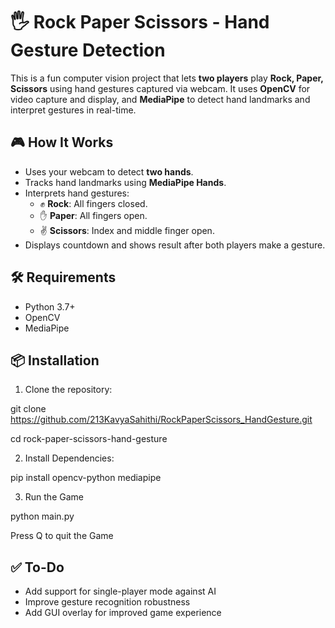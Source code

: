# 🖐️ Rock Paper Scissors - Hand Gesture Detection

This is a fun computer vision project that lets **two players** play **Rock, Paper, Scissors** using hand gestures captured via webcam. It uses **OpenCV** for video capture and display, and **MediaPipe** to detect hand landmarks and interpret gestures in real-time.

## 🎮 How It Works

- Uses your webcam to detect **two hands**.
- Tracks hand landmarks using **MediaPipe Hands**.
- Interprets hand gestures:
  - ✊ **Rock**: All fingers closed.
  - ✋ **Paper**: All fingers open.
  - ✌️ **Scissors**: Index and middle finger open.
- Displays countdown and shows result after both players make a gesture.

## 🛠 Requirements

- Python 3.7+
- OpenCV
- MediaPipe

## 📦 Installation

1. Clone the repository:

git clone https://github.com/213KavyaSahithi/RockPaperScissors_HandGesture.git

cd rock-paper-scissors-hand-gesture 

2. Install Dependencies:

pip install opencv-python mediapipe

3. Run the Game

python main.py

Press Q to quit the Game

## ✅ To-Do

- Add support for single-player mode against AI
- Improve gesture recognition robustness
- Add GUI overlay for improved game experience
